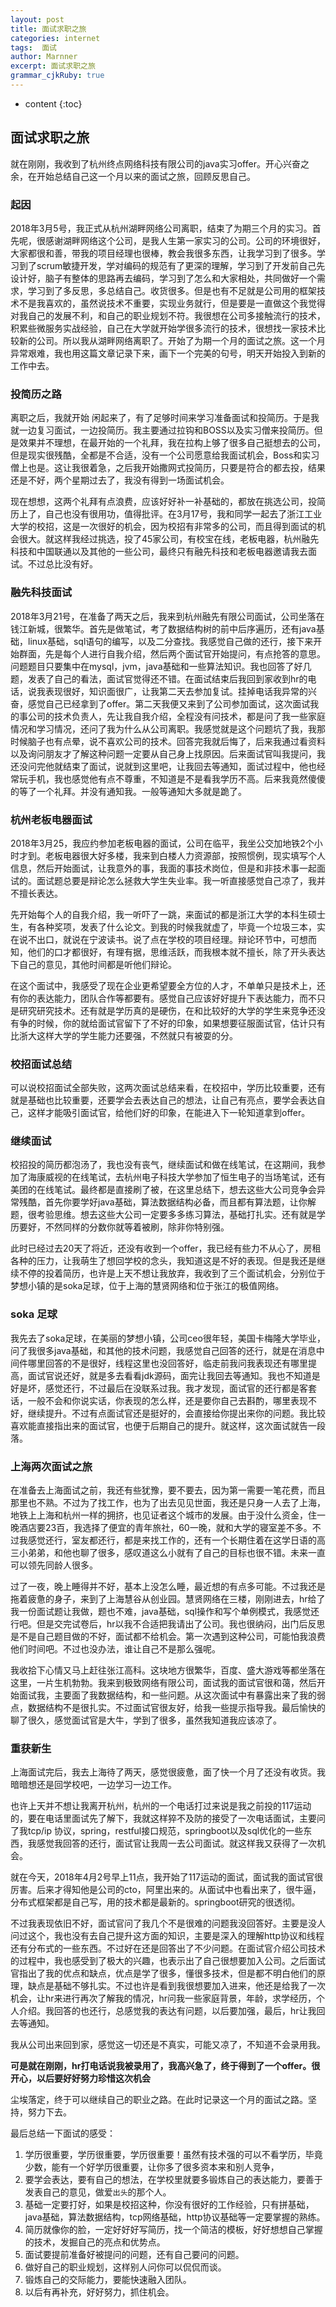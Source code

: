 ```yaml
---
layout: post
title: 面试求职之旅
categories: internet
tags:  面试
author: Marnner
excerpt: 面试求职之旅
grammar_cjkRuby: true
---
```


* content
{:toc}


## 面试求职之旅

就在刚刚，我收到了杭州终点网络科技有限公司的java实习offer。开心兴奋之余，在开始总结自己这一个月以来的面试之旅，回顾反思自己。



### 起因

2018年3月5号，我正式从杭州湖畔网络公司离职，结束了为期三个月的实习。首先呢，很感谢湖畔网络这个公司，是我人生第一家实习的公司。公司的环境很好，大家都很和善，带我的项目经理也很棒，教会我很多东西，让我学习到了很多。学习到了scrum敏捷开发，学对编码的规范有了更深的理解，学习到了开发前自己先设计好，脑子有整体的思路再去编码，学习到了怎么和大家相处，共同做好一个需求，学习到了多反思，多总结自己。收货很多。但是也有不足就是公司用的框架技术不是我喜欢的，虽然说技术不重要，实现业务就行，但是要是一直做这个我觉得对我自己的发展不利，和自己的职业规划不符。我很想在公司多接触流行的技术，积累些微服务实战经验，自己在大学就开始学很多流行的技术，很想找一家技术比较新的公司。所以我从湖畔网络离职了。开始了为期一个月的面试之旅。这一个月异常艰难，我也用这篇文章记录下来，画下一个完美的句号，明天开始投入到新的工作中去。



### 投简历之路

离职之后，我就开始 闲起来了，有了足够时间来学习准备面试和投简历。于是我就一边复习面试，一边投简历。我主要通过拉钩和BOSS以及实习僧来投简历。但是效果并不理想，在最开始的一个礼拜，我在拉构上够了很多自己挺想去的公司，但是现实很残酷，全都是不合适，没有一个公司愿意给我面试机会，Boss和实习僧上也是。这让我很着急，之后我开始撒网式投简历，只要是符合的都去投，结果还是不好，两个星期过去了，我没有得到一场面试机会。

现在想想，这两个礼拜有点浪费，应该好好补一补基础的，都放在挑选公司，投简历上了，自己也没有很用功，值得批评。在3月17号，我和同学一起去了浙江工业大学的校招，这是一次很好的机会，因为校招有非常多的公司，而且得到面试的机会很大。就这样我经过挑选，投了45家公司，有校宝在线，老板电器，杭州融先科技和中国联通以及其他的一些公司，最终只有融先科技和老板电器邀请我去面试。不过总比没有好。



### 融先科技面试

2018年3月21号，在准备了两天之后，我来到杭州融先有限公司面试，公司坐落在钱江新城，很繁华。首先是做笔试，考了数据结构树的前中后序遍历，还有java基础，linux基础，sql语句的编写，以及二分查找。我感觉自己做的还行，接下来开始群面，先是每个人进行自我介绍，然后两个面试官开始提问，有点抢答的意思。问题题目只要集中在mysql，jvm，java基础和一些算法知识。我也回答了好几题，发表了自己的看法，面试官觉得还不错。在面试结束后我回到家收到hr的电话，说我表现很好，知识面很广，让我第二天去参加复试。挂掉电话我异常的兴奋，感觉自己已经拿到了offer。第二天我便又来到了公司参加面试，这次面试我的事公司的技术负责人，先让我自我介绍，全程没有问技术，都是问了我一些家庭情况和学习情况，还问了我为什么从公司离职。我感觉就是这个问题坑了我，我那时候脑子也有点晕，说不喜欢公司的技术。回答完我就后悔了，后来我通过看资料以及询问朋友才了解这种问题一定要从自己身上找原因。后来面试官叫我提问，我还没问完他就结束了面试，说就到这里吧，让我回去等通知，面试过程中，他也经常玩手机，我也感觉他有点不尊重，不知道是不是看我学历不高。后来我竟然傻傻的等了一个礼拜。并没有通知我。一般等通知大多就是跪了。



### 杭州老板电器面试

2018年3月25，我应约参加老板电器的面试，公司在临平，我坐公交加地铁2个小时才到。老板电器很大好多楼，我来到白楼人力资源部，按照惯例，现实填写个人信息，然后开始面试，让我意外的事，我面的事技术岗位，但是和非技术事一起面试的。面试题总要是辩论怎么拯救大学生失业率。我一听直接感觉自己凉了，我并不擅长表达。

先开始每个人的自我介绍，我一听吓了一跳，来面试的都是浙江大学的本科生硕士生，有各种奖项，发表了什么论文。到我的时候我就虚了，毕竟一个垃圾三本，实在说不出口，就说在宁波读书。说了点在学校的项目经理。辩论环节中，可想而知，他们的口才都很好，有理有据，思维活跃，而我根本就不擅长，除了开头表达下自己的意见，其他时间都是听他们辩论。

在这个面试中，我感受了现在企业更希望要全方位的人才，不单单只是技术上，还有你的表达能力，团队合作等都要有。感觉自己应该好好提升下表达能力，而不只是研究研究技术。还有就是学历真的是硬伤，在和比较好的大学的学生来竞争还没有争的时候，你的就给面试官留下了不好的印象，如果想要征服面试官，估计只有比浙大这样大学的学生能力还要强，不然就只有被耍的分。



### 校招面试总结

可以说校招面试全部失败，这两次面试总结来看，在校招中，学历比较重要，还有就是基础也比较重要，还要学会去表达自己的想法，让自己有亮点，要学会表达自己，这样才能吸引面试官，给他们好的印象，在能进入下一轮知道拿到offer。



### 继续面试

校招投的简历都泡汤了，我也没有丧气，继续面试和做在线笔试，在这期间，我参加了海康威视的在线笔试，去杭州电子科技大学参加了恒生电子的当场笔试，还有美团的在线笔试。最终都是直接刷了被，在这里总结下，想去这些大公司竞争会异常残酷，首先你要学好java基础，算法数据结构必备，而且都有算法题，让你解题，很考验思维。想去这些大公司一定要多多练习算法，基础打扎实。还有就是学历要好，不然同样的分数你就等着被刷，除非你特别强。

此时已经过去20天了将近，还没有收到一个offer，我已经有些力不从心了，房租各种的压力，让我萌生了想回学校的念头，我知道这是不好的表现。但是我还是继续不停的投着简历，也许是上天不想让我放弃，我收到了三个面试机会，分别位于梦想小镇的是soka足球，位于上海的慧贤网络和位于张江的极值网络。



### soka 足球

我先去了soka足球，在美丽的梦想小镇，公司ceo很年轻，美国卡梅隆大学毕业，问了我很多java基础，和其他的技术问题，我感觉自己回答的还行，就是在消息中间件哪里回答的不是很好，线程这里也没回答好，临走前我问我表现还有哪里提高，面试官说还好，就是多去看看jdk源码，面完让我回去等通知。我也不知道是好是坏，感觉还行，不过最后在没联系过我。我才发现，面试官的还行都是客套话，一般不会和你说实话，你表现的怎么样，还是要你自己去斟酌，哪里表现不好，继续提升。不过有点面试官还是挺好的，会直接给你提出来你的问题。我比较喜欢能直接指出来的面试官，也便于后期自己的提升。就这样，这次面试就告一段落。



### 上海两次面试之旅

在准备去上海面试之前，我还有些犹豫，要不要去，因为第一需要一笔花费，而且那里也不熟。不过为了找工作，也为了出去见见世面，我还是只身一人去了上海，地铁上上海和杭州一样的拥挤，也见证者这个城市的发展。由于没什么资金，住一晚酒店要23百，我选择了便宜的青年旅社，60一晚，就和大学的寝室差不多。不过我感觉还行，室友都还行，都是来找工作的，还有一个长期住着在这学日语的高三小弟弟，和他也聊了很多，感叹道这么小就有了自己的目标也很不错。未来一直可以领先同龄人很多。



过了一夜，晚上睡得并不好，基本上没怎么睡，最近想的有点多可能。不过我还是拖着疲惫的身子，来到了上海慧谷从创业园。慧贤网络在三楼，刚刚进去，hr给了我一份面试题让我做，题也不难，java基础，sql操作和写个单例模式，我感觉还行吧。但是交完试卷后，hr以我不合适把我请出了公司。我也很纳闷，出门后反思是不是自己题目做的不好，面试都不给机会。第一次遇到这种公司，可能怕我浪费他们时间吧。不过也没办法，谁让自己不是那么强呢。



我收拾下心情又马上赶往张江高科。这块地方很繁华，百度、盛大游戏等都坐落在这里，一片生机勃勃。我来到极致网络有限公司，面试我的面试官很和蔼，然后开始面试我，主要面了我数据结构，和一些问题。从这次面试中有暴露出来了我的弱点，数据结构不是很扎实。不过面试官很友好，给我一些提示指导我。最后愉快的聊了很久，感觉面试官是大牛，学到了很多，虽然我知道我应该凉了。



### 重获新生

上海面试完后，我去上海待了两天，感觉很疲惫，面了快一个月了还没有收货。我暗暗想还是回学校吧，一边学习一边工作。



也许上天并不想让我离开杭州，杭州的一个电话打过来说是我之前投的117运动的，要在电话里面试先了解下，我就这样猝不及防的接受了一次电话面试，主要问了我tcp/ip 协议，spring，restful接口规范，springboot以及sql优化的一些东西，我感觉我回答的还行，面试官让我周一去公司面试。就这样我又获得了一次机会。



就在今天，2018年4月2号早上11点，我开始了117运动的面试，面试我的面试官很厉害。后来才得知他是公司的cto，阿里出来的。从面试中也看出来了，很牛逼，分布式框架都是自己写，用的技术都是最新的。springboot研究的很透彻。



不过我表现依旧不好，面试官问了我几个不是很难的问题我没回答好。主要是没人问过这个，我也没有去自己提升这方面的知识，主要是深入的理解http协议和线程还有分布式的一些东西。不过好在还是回答出了不少问题。在面试官介绍公司技术的过程中，我也感受到了极大的兴趣，也表示出了自己很想要加入公司。之后面试官指出了我的优点和缺点，优点是学了很多，懂很多技术，但是都不明白他们的原理，缺点是基础不够扎实。不过也许是看到我很想要加入进来，他还是给我了一次机会，让hr来进行再次了解我的情况，hr问我一些家庭背景，年龄，求学经历，个人介绍。我回答的也还行，总感觉我的表达有问题，以后要加强，最后，hr让我回去等通知。



我从公司出来回到家，感觉这一切还是不真实，可能又凉了，不知道不会录用我。

**可是就在刚刚，hr打电话说我被录用了，我高兴急了，终于得到了一个offer。很开心，以后要好好努力珍惜这次机会**

尘埃落定，终于可以继续自己的职业之路。在此时记录这一个月的面试之路。坚持，努力下去。



最后总结一下面试的感受：



1. 学历很重要，学历很重要，学历很重要！虽然有技术强的可以不看学历，毕竟少数，能有一个好学历很重要，让你多了很多资本来和别人竞争，
2. 要学会表达，要有自己的想法，在学校里就要多锻炼自己的表达能力，要善于发表自己的意见，做爱`出头`的那个人。
3. 基础一定要打好，如果是校招这种，你没有很好的工作经验，只有拼基础，java基础，算法数据结构，tcp网络基础，http协议基础等一定要掌握的熟练。
4. 简历就像你的脸，一定好好好写简历，找一个简洁的模板，好好想想自己掌握的技术，发掘自己的亮点和优势点。
5. 面试要提前准备好被提问的问题，还有自己要问的问题。
6. 做好自己的职业规划，这样别人问你可以侃侃而谈。
7. 锻炼自己的交际能力，要能快速融入团队。
8. 以后有再补充，好好努力，抓住机会。